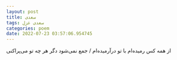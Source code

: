 ```yaml
---
layout: post
title: سعدی
tags: سعدی غزل
categories: poem
date: 2022-07-23 03:57:06.954745
---
```


از همه کس رمیده‌ام با تو درآرمیده‌ام / جمع نمی‌شود دگر هر چه تو می‌پراکنی
